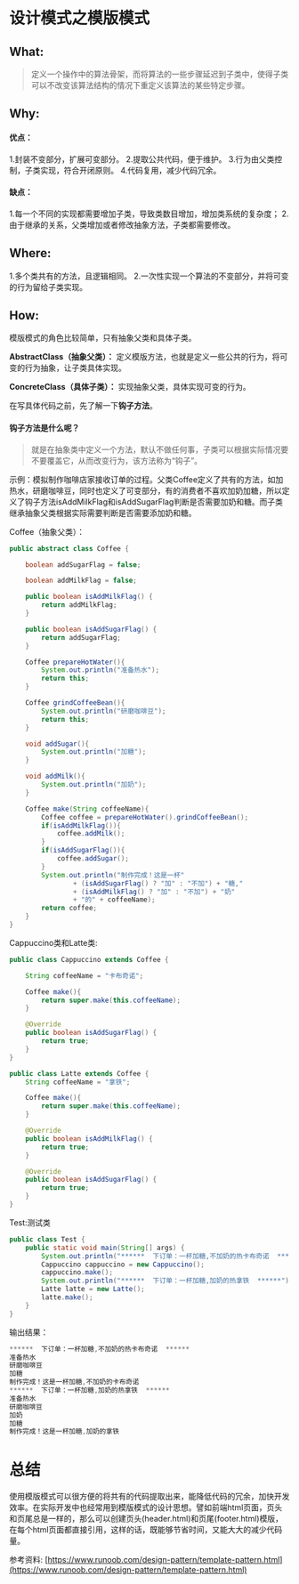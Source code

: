 # 设计模式之模版模式
## What:
>定义一个操作中的算法骨架，而将算法的一些步骤延迟到子类中，使得子类可以不改变该算法结构的情况下重定义该算法的某些特定步骤。



## Why:
#### 优点：
1.封装不变部分，扩展可变部分。 
2.提取公共代码，便于维护。 
3.行为由父类控制，子类实现，符合开闭原则。
4.代码复用，减少代码冗余。

#### 缺点：
1.每一个不同的实现都需要增加子类，导致类数目增加，增加类系统的复杂度；
2.由于继承的关系，父类增加或者修改抽象方法，子类都需要修改。

## Where:
1.多个类共有的方法，且逻辑相同。
2.一次性实现一个算法的不变部分，并将可变的行为留给子类实现。

## How:

模版模式的角色比较简单，只有抽象父类和具体子类。

**AbstractClass（抽象父类）：** 定义模版方法，也就是定义一些公共的行为，将可变的行为抽象，让子类具体实现。

**ConcreteClass（具体子类）：** 实现抽象父类，具体实现可变的行为。

在写具体代码之前，先了解一下**钩子方法**。

#### 钩子方法是什么呢？
>就是在抽象类中定义一个方法，默认不做任何事，子类可以根据实际情况要不要覆盖它，从而改变行为，该方法称为“钩子”。

示例：模拟制作咖啡店家接收订单的过程。父类Coffee定义了共有的方法，如加热水，研磨咖啡豆，同时也定义了可变部分，有的消费者不喜欢加奶加糖，所以定义了钩子方法isAddMilkFlag和isAddSugarFlag判断是否需要加奶和糖。而子类继承抽象父类根据实际需要判断是否需要添加奶和糖。

Coffee（抽象父类）：
```java
public abstract class Coffee {

    boolean addSugarFlag = false;

    boolean addMilkFlag = false;

    public boolean isAddMilkFlag() {
        return addMilkFlag;
    }

    public boolean isAddSugarFlag() {
        return addSugarFlag;
    }

    Coffee prepareHotWater(){
        System.out.println("准备热水");
        return this;
    }

    Coffee grindCoffeeBean(){
        System.out.println("研磨咖啡豆");
        return this;
    }

    void addSugar(){
        System.out.println("加糖");
    }

    void addMilk(){
        System.out.println("加奶");
    }

    Coffee make(String coffeeName){
        Coffee coffee = prepareHotWater().grindCoffeeBean();
        if(isAddMilkFlag()){
            coffee.addMilk();
        }
        if(isAddSugarFlag()){
            coffee.addSugar();
        }
        System.out.println("制作完成！这是一杯"
                + (isAddSugarFlag() ? "加" : "不加") + "糖,"
                + (isAddMilkFlag() ? "加" : "不加") + "奶"
                + "的" + coffeeName);
        return coffee;
    }
}
```
Cappuccino类和Latte类:
```java
public class Cappuccino extends Coffee {

    String coffeeName = "卡布奇诺";

    Coffee make(){
        return super.make(this.coffeeName);
    }

    @Override
    public boolean isAddSugarFlag() {
        return true;
    }
}

public class Latte extends Coffee {
    String coffeeName = "拿铁";

    Coffee make(){
        return super.make(this.coffeeName);
    }

    @Override
    public boolean isAddMilkFlag() {
        return true;
    }

    @Override
    public boolean isAddSugarFlag() {
        return true;
    }
}
```
Test:测试类
```java
public class Test {
    public static void main(String[] args) {
        System.out.println("******  下订单：一杯加糖,不加奶的热卡布奇诺  ******");
        Cappuccino cappuccino = new Cappuccino();
        cappuccino.make();
        System.out.println("******  下订单：一杯加糖,加奶的热拿铁  ******");
        Latte latte = new Latte();
        latte.make();
    }
}
```
输出结果：
```java
******  下订单：一杯加糖,不加奶的热卡布奇诺  ******
准备热水
研磨咖啡豆
加糖
制作完成！这是一杯加糖,不加奶的卡布奇诺
******  下订单：一杯加糖,加奶的热拿铁  ******
准备热水
研磨咖啡豆
加奶
加糖
制作完成！这是一杯加糖,加奶的拿铁
```



# 总结
使用模版模式可以很方便的将共有的代码提取出来，能降低代码的冗余，加快开发效率。在实际开发中也经常用到模版模式的设计思想。譬如前端html页面，页头和页尾总是一样的，那么可以创建页头(header.html)和页尾(footer.html)模版，在每个html页面都直接引用，这样的话，既能够节省时间，又能大大的减少代码量。


参考资料:
[https://www.runoob.com/design-pattern/template-pattern.html](https://www.runoob.com/design-pattern/template-pattern.html)